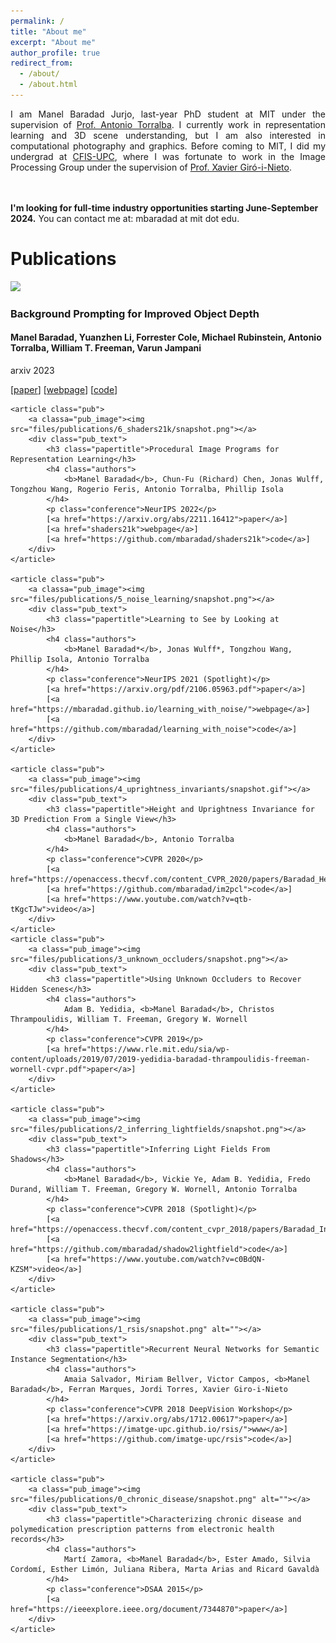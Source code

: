 ```yaml
---
permalink: /
title: "About me"
excerpt: "About me"
author_profile: true
redirect_from: 
  - /about/
  - /about.html
---
```


<div class="intro">
<p align="justify">
I am Manel Baradad Jurjo, last-year PhD student at MIT under the supervision of 
<a href="http://web.mit.edu/torralba/www/">Prof. Antonio Torralba</a>.
I currently work in representation learning and 3D scene understanding, but I am also interested in computational photography and graphics.
Before coming to MIT, I did my undergrad at <a href="https://cfis.upc.edu/en">CFIS-UPC</a>, where I was 
fortunate to work in the Image Processing Group under the supervision of 
<a href="https://imatge.upc.edu/web/people/xavier-giro">Prof. Xavier Giró-i-Nieto</a>.

<br><br>
<b>I'm looking for full-time industry opportunities starting June-September 2024.</b> You can contact me at: mbaradad at mit dot edu.

</p>
</div>

<div><h1>Publications</h1></div>
<div id="publications">
    <article class="pub">
        <a classa="pub_image"><img src="files/publications/8_depth_prompt/gif_depth_prompt.gif"></a>
        <div class="pub_text">
            <h3 class="papertitle">Background Prompting for Improved Object Depth 	</h3>
            <h4 class="authors">
                <b>Manel Baradad</b>, Yuanzhen Li, Forrester Cole, Michael Rubinstein, Antonio Torralba, William T. Freeman, Varun Jampani
            </h4>
            <p class="conference">arxiv 2023</p>
            [<a href="https://arxiv.org/abs/2306.05428">paper</a>]
            [<a href="depth_prompt">webpage</a>]
            [<a href="https://github.com/mbaradad/depth_prompt">code</a>]
        </div>
    </article>


    <article class="pub">
        <a classa="pub_image"><img src="files/publications/6_shaders21k/snapshot.png"></a>
        <div class="pub_text">
            <h3 class="papertitle">Procedural Image Programs for Representation Learning</h3>
            <h4 class="authors">
                <b>Manel Baradad</b>, Chun-Fu (Richard) Chen, Jonas Wulff, Tongzhou Wang, Rogerio Feris, Antonio Torralba, Phillip Isola
            </h4>
            <p class="conference">NeurIPS 2022</p>
            [<a href="https://arxiv.org/abs/2211.16412">paper</a>]
            [<a href="shaders21k">webpage</a>]
            [<a href="https://github.com/mbaradad/shaders21k">code</a>]
        </div>
    </article>

    <article class="pub">
        <a classa="pub_image"><img src="files/publications/5_noise_learning/snapshot.png"></a>
        <div class="pub_text">
            <h3 class="papertitle">Learning to See by Looking at Noise</h3>
            <h4 class="authors">
                <b>Manel Baradad*</b>, Jonas Wulff*, Tongzhou Wang, Phillip Isola, Antonio Torralba
            </h4>
            <p class="conference">NeurIPS 2021 (Spotlight)</p>
            [<a href="https://arxiv.org/pdf/2106.05963.pdf">paper</a>]
            [<a href="https://mbaradad.github.io/learning_with_noise/">webpage</a>]
            [<a href="https://github.com/mbaradad/learning_with_noise">code</a>]
        </div>
    </article>

    <article class="pub">
        <a class="pub_image"><img src="files/publications/4_uprightness_invariants/snapshot.gif"></a>
        <div class="pub_text">
            <h3 class="papertitle">Height and Uprightness Invariance for 3D Prediction From a Single View</h3>
            <h4 class="authors">
                <b>Manel Baradad</b>, Antonio Torralba
            </h4>
            <p class="conference">CVPR 2020</p>
            [<a href="https://openaccess.thecvf.com/content_CVPR_2020/papers/Baradad_Height_and_Uprightness_Invariance_for_3D_Prediction_From_a_Single_CVPR_2020_paper.pdf">paper</a>]
            [<a href="https://github.com/mbaradad/im2pcl">code</a>]
            [<a href="https://www.youtube.com/watch?v=qtb-tKgcTJw">video</a>]
        </div>
    </article>
	<article class="pub">
		<a class="pub_image"><img src="files/publications/3_unknown_occluders/snapshot.png"></a>
		<div class="pub_text">
			<h3 class="papertitle">Using Unknown Occluders to Recover Hidden Scenes</h3>
		    <h4 class="authors"> 
                Adam B. Yedidia, <b>Manel Baradad</b>, Christos Thrampoulidis, William T. Freeman, Gregory W. Wornell
			</h4>
            <p class="conference">CVPR 2019</p>
			[<a href="https://www.rle.mit.edu/sia/wp-content/uploads/2019/07/2019-yedidia-baradad-thrampoulidis-freeman-wornell-cvpr.pdf">paper</a>]
		</div>
	</article>
	
	<article class="pub">
		<a class="pub_image"><img src="files/publications/2_inferring_lightfields/snapshot.png"></a>
		<div class="pub_text">
			<h3 class="papertitle">Inferring Light Fields From Shadows</h3>
		    <h4 class="authors"> 
                <b>Manel Baradad</b>, Vickie Ye, Adam B. Yedidia, Fredo Durand, William T. Freeman, Gregory W. Wornell, Antonio Torralba
			</h4>
            <p class="conference">CVPR 2018 (Spotlight)</p>
			[<a href="https://openaccess.thecvf.com/content_cvpr_2018/papers/Baradad_Inferring_Light_Fields_CVPR_2018_paper.pdf">paper</a>]
			[<a href="https://github.com/mbaradad/shadow2lightfield">code</a>]
            [<a href="https://www.youtube.com/watch?v=c0BdQN-KZSM">video</a>]
		</div>
	</article>
	
    <article class="pub">
		<a class="pub_image"><img src="files/publications/1_rsis/snapshot.png" alt=""></a>
		<div class="pub_text">
			<h3 class="papertitle">Recurrent Neural Networks for Semantic Instance Segmentation</h3>
		    <h4 class="authors"> 
                Amaia Salvador, Miriam Bellver, Victor Campos, <b>Manel Baradad</b>, Ferran Marques, Jordi Torres, Xavier Giro-i-Nieto
			</h4>
            <p class="conference">CVPR 2018 DeepVision Workshop</p>
			[<a href="https://arxiv.org/abs/1712.00617">paper</a>]
			[<a href="https://imatge-upc.github.io/rsis/">www</a>]
			[<a href="https://github.com/imatge-upc/rsis">code</a>]
		</div>
	</article>
	
    <article class="pub">
		<a class="pub_image"><img src="files/publications/0_chronic_disease/snapshot.png" alt=""></a>
		<div class="pub_text">
			<h3 class="papertitle">Characterizing chronic disease and polymedication prescription patterns from electronic health records</h3>
		    <h4 class="authors"> 
                Martí Zamora, <b>Manel Baradad</b>, Ester Amado, Silvia Cordomí, Esther Limón, Juliana Ribera, Marta Arias and Ricard Gavaldà
			</h4>
            <p class="conference">DSAA 2015</p>
			[<a href="https://ieeexplore.ieee.org/document/7344870">paper</a>]
		</div>
	</article>
	
</div>


